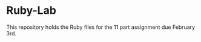 Ruby-Lab
========

This repository holds the Ruby files for the 11 part assignment due February 3rd. 
